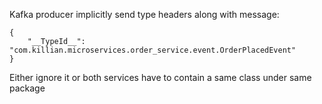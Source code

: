 Kafka producer implicitly send type headers along with message:
```
{
	"__TypeId__": "com.killian.microservices.order_service.event.OrderPlacedEvent"
}
```
Either ignore it or both services have to contain a same class under same package